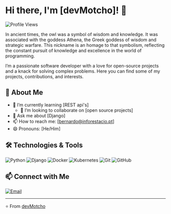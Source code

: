 # Hi there, I'm [devMotcho]! 👋

![Profile Views](https://komarev.com/ghpvc/?username=devMotcho&color=blue)

In ancient times, the owl was a symbol of wisdom and knowledge. It was associated with the goddess Athena, the Greek goddess of wisdom and strategic warfare. This nickname is an homage to that symbolism, reflecting the constant pursuit of knowledge and excellence in the world of programming.


I’m a passionate software developer with a love for open-source projects and a knack for solving complex problems.
Here you can find some of my projects, contributions, and interests.

## 🚀 About Me

- 🌱 I’m currently learning [REST api's]
  - 👯 I’m looking to collaborate on [open source projects]
- 💬 Ask me about [Django]
- 📫 How to reach me: [bernardo@inforestacio.pt]
- 😄 Pronouns: [He/Him]

## 🛠️ Technologies & Tools

![Python](https://img.shields.io/badge/-Python-333333?style=flat&logo=python)
![Django](https://img.shields.io/badge/-Django-333333?style=flat&logo=django)
![Docker](https://img.shields.io/badge/-Docker-333333?style=flat&logo=docker)
![Kubernetes](https://img.shields.io/badge/-Kubernetes-333333?style=flat&logo=kubernetes)
![Git](https://img.shields.io/badge/-Git-333333?style=flat&logo=git)
![GitHub](https://img.shields.io/badge/-GitHub-333333?style=flat&logo=github)


## 📫 Connect with Me

[![Email](https://img.shields.io/badge/-Email-D14836?style=flat&logo=gmail&logoColor=white)](mailto:bernardo@inforestacio.pt)

---

⭐️ From [devMotcho](https://github.com/yourusername)
